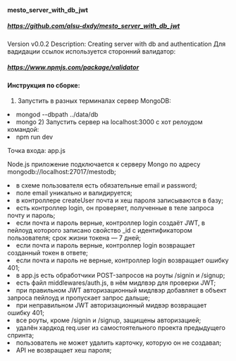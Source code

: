 #### mesto_server_with_db_jwt
##### https://github.com/alsu-dxdy/mesto_server_with_db_jwt

Version v0.0.2
Description: Creating server with db and authentication
Для вадидации ссылок используется сторонний валидатор:
##### https://www.npmjs.com/package/validator

#### Инструкция по сборке:

1) Запустить в разных терминалах сервер MongoDB:
<li> mongod --dbpath  ../data/db
<li> mongo
2) Запустить сервер на localhost:3000 с хот релоудом командой:
<li> npm run dev

Точка входа: app.js 
 
Node.js приложение подключается к серверу Mongo по адресу mongodb://localhost:27017/mestodb;

<li> в схеме пользователя есть обязательные email и password;
<li> поле email уникально и валидируется;
<li> в контроллере createUser почта и хеш пароля записываются в базу;
<li> есть контроллер login, он проверяет, полученные в теле запроса почту и пароль;
<li> если почта и пароль верные, контроллер login создаёт JWT, в пейлоуд которого записано свойство _id с идентификатором пользователя; срок жизни токена — 7 дней;
<li> если почта и пароль верные, контроллер login возвращает созданный токен в ответе;
<li> если почта и пароль не верные, контроллер login возвращает ошибку 401;
<li> в app.js есть обработчики POST-запросов на роуты /signin и /signup;
<li> есть файл middlewares/auth.js, в нём мидлвэр для проверки JWT;
<li> при правильном JWT авторизационный мидлвэр добавляет в объект запроса пейлоуд и пропускает запрос дальше;
<li> при неправильном JWT авторизационный мидвэр возвращает ошибку 401;
<li> все роуты, кроме /signin и /signup, защищены авторизацией;
<li> удалён хардкод req.user из самостоятельного проекта предыдущего спринта;
<li> пользователь не может удалить карточку, которую он не создавал;
<li> API не возвращает хеш пароля;




 